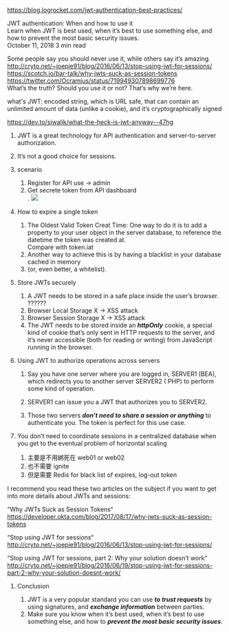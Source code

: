 https://blog.logrocket.com/jwt-authentication-best-practices/

JWT authentication: When and how to use it<br>
Learn when JWT is best used, when it’s best to use something else, and <br>
how to prevent the most basic security issues.<br>
October 11, 2018 3 min read

Some people say you should never use it, while others say it’s amazing.
http://cryto.net/~joepie91/blog/2016/06/13/stop-using-jwt-for-sessions/ <br>
https://scotch.io/bar-talk/why-jwts-suck-as-session-tokens <br>
https://twitter.com/Ocramius/status/719949307898699776 <br>
What’s the truth? Should you use it or not? That’s why we’re here.

what's JWT:
encoded string, which is URL safe, that can contain an unlimited amount of data (unlike a cookie), and it’s
cryptographically signed

https://dev.to/siwalik/what-the-heck-is-jwt-anyway--47hg

1. JWT is a great technology for API authentication and server-to-server authorization.

1. It’s not a good choice for sessions.
1. scenario
    1. Register for API use -> admin
    1. Get secrete token from API dashboard <br>
       .
       ![](https://i0.wp.com/d2mxuefqeaa7sj.cloudfront.net/s_C4E6C0C638168A5D86467312C8359FBEED3BB8EFB36D66765F38981C5E3214B0_1537767307885_Screen+Shot+2018-09-21+at+10.44.57.png?ssl=1)

1. How to expire a single token
    1. The Oldest Valid Token Creat Time:
       One way to do it is to add a property to your user object in the server database, to reference the datetime the
       token was created at. <br>
       Compare with token.iat
    1. Another way to achieve this is by having a blacklist in your database cached in memory
    1. (or, even better, a whitelist).

1. Store JWTs securely
    1. A JWT needs to be stored in a safe place inside the user’s browser. <br>
       ??????
    1. Browser Local Storage X -> XSS attack
    1. Browser Session Storage X -> XSS attack
    1. The JWT needs to be stored inside an **_httpOnly_** cookie, a special kind of cookie that’s only sent in HTTP
       requests to the server, and it’s never accessible (both for reading or writing) from JavaScript running in the
       browser.

1. Using JWT to authorize operations across servers

    1. Say you have one server where you are logged in, SERVER1 (BEA), which redirects you to another server SERVER2 (
       PHP) to perform some kind of operation.

    1. SERVER1 can issue you a JWT that authorizes you to SERVER2.
    1. Those two servers **_don’t need to share a session or anything_** to authenticate you. The token is perfect for
       this use case.

1. You don’t need to coordinate sessions in a centralized database when you get to the eventual problem of horizontal
   scaling
    1. 主要是不用綁死在 web01 or web02
    1. 也不需要 ignite
    1. 但是需要 Redis for black list of expires, log-out token

I recommend you read these two articles on the subject if you want to get into more details about JWTs and sessions:

“Why JWTs Suck as Session Tokens“ <br>
https://developer.okta.com/blog/2017/08/17/why-jwts-suck-as-session-tokens

“Stop using JWT for sessions“ <br>
http://cryto.net/~joepie91/blog/2016/06/13/stop-using-jwt-for-sessions/

“Stop using JWT for sessions, part 2: Why your solution doesn’t work“ <br>
http://cryto.net/~joepie91/blog/2016/06/19/stop-using-jwt-for-sessions-part-2-why-your-solution-doesnt-work/

1. Conclusion

    1. JWT is a very popular standard you can use **_to trust requests_** by using signatures, and **_exchange
       information_** between parties.
    1. Make sure you know when it’s best used, when it’s best to use something else, and how to **_prevent the most
       basic security issues_**.

